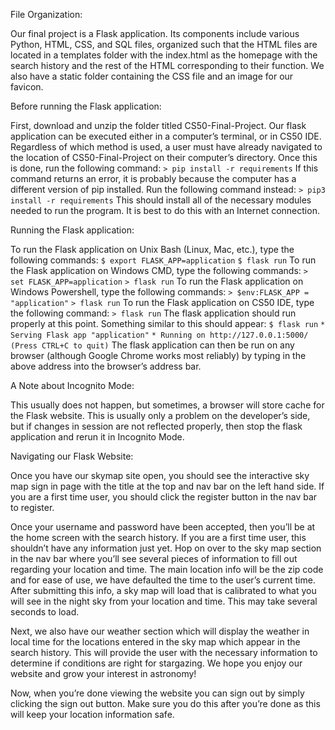 File Organization:

Our final project is a Flask application. Its components include various Python, HTML, CSS, and SQL files, organized such that the HTML files are located in a templates folder with the index.html as the homepage with the search history and the rest of the HTML corresponding to their function. We also have a static folder containing the CSS file and an image for our favicon.

Before running the Flask application:

First, download and unzip the folder titled CS50-Final-Project. Our flask application can be executed either in a computer’s terminal, or in CS50 IDE. Regardless of which method is used, a user must have already navigated to the location of CS50-Final-Project on their computer’s directory. Once this is done, run the following command:
`> pip install -r requirements`
If this command returns an error, it is probably because the computer has a different version of pip installed. Run the following command instead:
`> pip3 install -r requirements`
This should install all of the necessary modules needed to run the program. It is best to do this with an Internet connection.


Running the Flask application:

To run the Flask application on Unix Bash (Linux, Mac, etc.), type the following commands:
`$ export FLASK_APP=application`
`$ flask run`
To run the Flask application on Windows CMD, type the following commands:
`> set FLASK_APP=application`
`> flask run`
To run the Flask application on Windows Powershell, type the following commands:
`> $env:FLASK_APP = "application"`
`> flask run`
To run the Flask application on CS50 IDE, type the following command:
`> flask run`
The flask application should run properly at this point. Something similar to this should appear:
`$ flask run`
 `* Serving Flask app "application"`
 `* Running on http://127.0.0.1:5000/ (Press CTRL+C to quit)`
The flask application can then be run on any browser (although Google Chrome works most reliably) by typing in the above address into the browser’s address bar. 




A Note about Incognito Mode:

This usually does not happen, but sometimes, a browser will store cache for the Flask website. This is usually only a problem on the developer’s side, but if changes in session are not reflected properly, then stop the flask application and rerun it in Incognito Mode.

Navigating our Flask Website:

Once you have our skymap site open, you should see the interactive sky map sign in page with the title at the top and nav bar on the left hand side. If you are a first time user, you should click the register button in the nav bar to register. 

Once your username and password have been accepted, then you’ll be at the home screen with the search history. If you are a first time user, this shouldn’t have any information just yet. Hop on over to the sky map section in the nav bar where you’ll see several pieces of information to fill out regarding your location and time. The main location info will be the zip code and for ease of use, we have defaulted the time to the user’s current time. After submitting this info, a sky map will load that is calibrated to what you will see in the night sky from your location and time. This may take several seconds to load. 

Next, we also have our weather section which will display the weather in local time for the locations entered in the sky map which appear in the search history. This will provide the user with the necessary information to determine if conditions are right for stargazing. We hope you enjoy our website and grow your interest in astronomy!

Now, when you’re done viewing the website you can sign out by simply clicking the sign out button. Make sure you do this after you’re done as this will keep your location information safe. 
